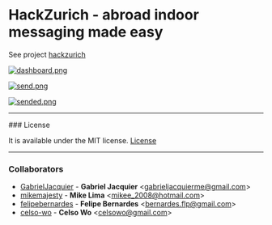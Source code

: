 # HackZurich - abroad indoor messaging made easy

See project [hackzurich](http://hackzurich-2016.herokuapp.com)

[![dashboard.png](https://s29.postimg.org/5cdv5v5vr/dashboard.png)](https://postimg.org/image/h1huttwub/)

[![send.png](https://s29.postimg.org/4bdmgqow7/send.png)](https://postimg.org/image/gd90avy4j/)

[![sended.png](https://s29.postimg.org/n4zfdqn47/sended.png)](https://postimg.org/image/wcrnufu6b/)

<hr>
### License

It is available under the MIT license.
[License](http://opensource.org/licenses/mit-license.php)

<hr>

### Collaborators

* [GabrielJacquier](https://github.com/GabrielJacquier) -
**Gabriel Jacquier** &lt;gabrieljacquierme@gmail.com&gt;
* [mikemajesty](https://github.com/mikemajesty) -
**Mike Lima** &lt;mikee_2008@hotmail.com&gt;
* [felipebernardes](https://github.com/felipebernardes) -
**Felipe Bernardes** &lt;bernardes.flp@gmail.com&gt;
* [celso-wo](https://github.com/celso-wo) -
**Celso Wo** &lt;celsowo@gmail.com&gt;
